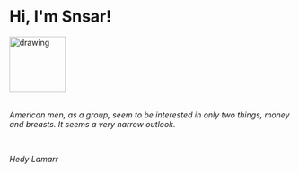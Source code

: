 <h1>Hi, I'm Snsar!</h1> <img src="https://acegif.com/wp-content/uploads/2021/4fh5wi/pepefrg-21.gif" alt="drawing"  height = "100"/> <br> <br> <p><i>American men, as a group, seem to be interested in only two things, money and breasts. It seems a very narrow outlook.</i></p> <br> <p><i>Hedy Lamarr</i></p>